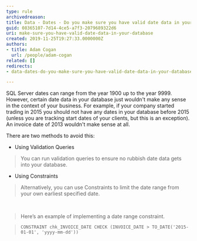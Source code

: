 ```yaml
---
type: rule
archivedreason: 
title: Data - Dates - Do you make sure you have valid date data in your database?
guid: 08365107-7d14-4ce5-a7f3-2079689322d6
uri: make-sure-you-have-valid-date-data-in-your-database
created: 2019-11-25T19:27:33.0000000Z
authors:
- title: Adam Cogan
  url: /people/adam-cogan
related: []
redirects:
- data-dates-do-you-make-sure-you-have-valid-date-data-in-your-database

---
```


SQL Server dates can range from the year 1900 up to the year 9999. However, certain date data in your database just wouldn't make any sense in the context of your business. For example, if your company started trading in 2015 you should not have any dates in your database before 2015 (unless you are tracking start dates of your clients, but this is an exception). An invoice date of 2013 wouldn't make sense at all. 



There are two methods to avoid this:


<!--endintro-->



* Using Validation Queries



> You can run validation queries to ensure no rubbish date data gets into your database.


* Using Constraints



> Alternatively, you can use Constraints to limit the date range from your own earliest specified date.

 


> Here’s an example of implementing a date range constraint.





> ```
> CONSTRAINT chk_INVOICE_DATE CHECK (INVOICE_DATE > TO_DATE('2015-01-01', 'yyyy-mm-dd'))
> ```
